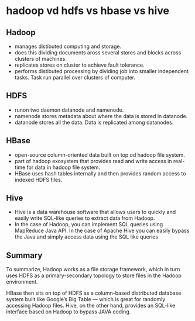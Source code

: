 # hadoop vd hdfs vs hbase vs hive

## Hadoop
- manages distibuted computing and storage.
- does this dividing documents aross several stores and blocks across clusters of machines.
- replicates stores on cluster to achieve fault tolerance.
- performs distibuted processing by dividing job into smaller independent tasks. Task run parallel over clusters of computer.

## HDFS 
- runon two daemon datanode and namenode.
- namenode stores metadata about where the data is stored in datanode.
- datanode stores all the data. Data is replicated among datanodes.

## HBase
- open-source column-oriented data built on top od hadoop file system.
- part of hadoop exosystem that provides read and write access in real-time for data in hadoop file system.
-  HBase uses hash tables internally and then provides random access to indexed HDFS files.

## Hive
- Hive is a data warehouse software that allows users to quickly and easily write SQL-like queries to extract data from Hadoop.
- In the case of Hadoop, you can implement SQL queries using MapReduce Java API. In the case of Apache Hive you can easily bypass the Java and simply access data using the SQL like queries

## Summary 
To summarize, Hadoop works as a file storage framework, which in turn uses HDFS as a primary-secondary topology to store files in the Hadoop environment.

HBase then sits on top of HDFS as a column-based distributed database system built like Google’s Big Table — which is great for randomly accessing Hadoop files. Hive, on the other hand, provides an SQL-like interface based on Hadoop to bypass JAVA coding.

